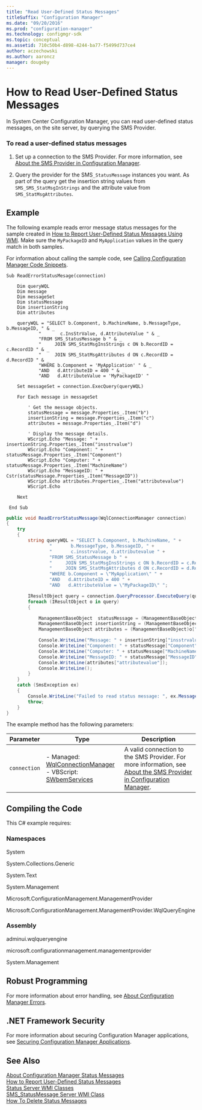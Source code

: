 ```yaml
---
title: "Read User-Defined Status Messages"
titleSuffix: "Configuration Manager"
ms.date: "09/20/2016"
ms.prod: "configuration-manager"
ms.technology: configmgr-sdk
ms.topic: conceptual
ms.assetid: 710c50b4-d898-4244-ba77-f5499d737ce4
author: aczechowski
ms.author: aaroncz
manager: dougeby
---
```

# How to Read User-Defined Status Messages
In System Center Configuration Manager, you can read user-defined status messages, on the site server, by querying the SMS Provider.  

### To read a user-defined status messages  

1.  Set up a connection to the SMS Provider. For more information, see [About the SMS Provider in Configuration Manager](../../../../develop/core/understand/about-the-sms-provider-in-configuration-manager.md).  

2.  Query the provider for the SMS`_StatusMessage` instances you want. As part of the query get the insertion string values from `SMS_SMS_StatMsgInStrings` and the attribute value from `SMS_StatMsgAttributes`.  

## Example  
 The following example reads error message status messages for the sample created in [How to Report User-Defined Status Messages Using WMI](../../../../develop/core/servers/manage/how-to-report-user-defined-status-messages.md). Make sure the `MyPackageID` and `MyApplication` values in the query match in both samples.  

 For information about calling the sample code, see [Calling Configuration Manager Code Snippets](../../../../develop/core/understand/calling-code-snippets.md).  

```vbs  
Sub ReadErrorStatusMesage(connection)  

    Dim queryWQL  
    Dim message  
    Dim messageSet  
    Dim statusMessage  
    Dim insertionString  
    Dim attributes  

    queryWQL = "SELECT b.Component, b.MachineName, b.MessageType, b.MessageID, " & _  
            "       c.InsStrValue, d.AttributeValue " & _  
            "FROM SMS_StatusMessage b " & _  
            "     JOIN SMS_StatMsgInsStrings c ON b.RecordID = c.RecordID " & _  
            "     JOIN SMS_StatMsgAttributes d ON c.RecordID = d.RecordID " & _  
            "WHERE b.Component = 'MyApplication' " & _  
            "AND   d.AttributeID = 400 " & _  
            "AND   d.AttributeValue = 'MyPackageID' "  

    Set messageSet = connection.ExecQuery(queryWQL)  

    For Each message in messageSet  

        ' Get the message objects.  
        statusMessage = message.Properties_.Item("b")  
        insertionString = message.Properties_.Item("c")  
        attributes = message.Properties_.Item("d")  

        ' Display the message details.  
        WScript.Echo "Message: " + insertionString.Properties_.Item("insstrvalue")  
        WScript.Echo "Component: " + statusMessage.Properties_.Item("Component")  
        WScript.Echo "Computer: " + statusMessage.Properties_.Item("MachineName")  
        WScript.Echo "MessageID: " + Cstr(statusMessage.Properties_.Item("MessageID"))  
        WScript.Echo attributes.Properties_.Item("attributevalue")  
        WScript.Echo  

    Next                          

 End Sub  

```  

```c#  
public void ReadErrorStatusMessage(WqlConnectionManager connection)  
{  
    try  
    {  
        string queryWQL = "SELECT b.Component, b.MachineName, " +  
                "       b.MessageType, b.MessageID, " +  
                "       c.insstrvalue, d.attributevalue " +  
                "FROM SMS_StatusMessage b " +  
                "     JOIN SMS_StatMsgInsStrings c ON b.RecordID = c.RecordID " +  
                "     JOIN SMS_StatMsgAttributes d ON c.RecordID = d.RecordID " +  
                "WHERE b.Component = \"MyApplication\" " +   
                "AND   d.AttributeID = 400 " +  
                "AND   d.AttributeValue = \"MyPackageID\" ";  

        IResultObject query = connection.QueryProcessor.ExecuteQuery(queryWQL);  
        foreach (IResultObject o in query)  
        {  

            ManagementBaseObject  statusMessage = (ManagementBaseObject)o["b"].ObjectValue;  
            ManagementBaseObject insertionString = (ManagementBaseObject)o["c"].ObjectValue;  
            ManagementBaseObject attributes = (ManagementBaseObject)o["d"].ObjectValue;  

            Console.WriteLine("Message: " + insertionString["insstrvalue"]);  
            Console.WriteLine("Component: " + statusMessage["Component"]);  
            Console.WriteLine("Computer: " + statusMessage["MachineName"]);  
            Console.WriteLine("MessageID: " + statusMessage["MessageID"]);  
            Console.WriteLine(attributes["attributevalue"]);  
            Console.WriteLine();  
        }  
    }  
    catch (SmsException ex)  
    {  
        Console.WriteLine("Failed to read status message: ", ex.Message);  
        throw;  
    }  
}  

```  

 The example method has the following parameters:  

|Parameter|Type|Description|  
|---------------|----------|-----------------|  
|`connection`|-   Managed: [WqlConnectionManager](assetId:///WqlConnectionManager?qualifyHint=False&autoUpgrade=True)<br />-   VBScript: [SWbemServices](assetId:///SWbemServices?qualifyHint=False&autoUpgrade=True)|A valid connection to the SMS Provider. For more information, see [About the SMS Provider in Configuration Manager](../../../../develop/core/understand/about-the-sms-provider-in-configuration-manager.md).|  

## Compiling the Code  
 This C# example requires:  

### Namespaces  
 System  

 System.Collections.Generic  

 System.Text  

 System.Management  

 Microsoft.ConfigurationManagement.ManagementProvider  

 Microsoft.ConfigurationManagement.ManagementProvider.WqlQueryEngine  

### Assembly  
 adminui.wqlqueryengine  

 microsoft.configurationmanagement.managementprovider  

 System.Management  

## Robust Programming  
 For more information about error handling, see [About Configuration Manager Errors](../../../../develop/core/understand/about-configuration-manager-errors.md).  

## .NET Framework Security  
 For more information about securing Configuration Manager applications, see [Securing Configuration Manager Applications](../../../../develop/core/understand/securing-configuration-manager-applications.md).  

## See Also  
 [About Configuration Manager Status Messages](../../../../develop/core/servers/manage/about-configuration-manager-status-messages.md)   
 [How to Report User-Defined Status Messages](../../../../develop/core/servers/manage/how-to-report-user-defined-status-messages.md)   
 [Status Server WMI Classes](../../../../develop/reference/core/servers/manage/status-server-wmi-classes.md)   
 [SMS_StatusMessage Server WMI Class](../../../../develop/reference/core/servers/manage/sms_statusmessage-server-wmi-class.md)   
 [How To Delete Status Messages](../../../../develop/core/servers/manage/how-to-delete-status-messages.md)
